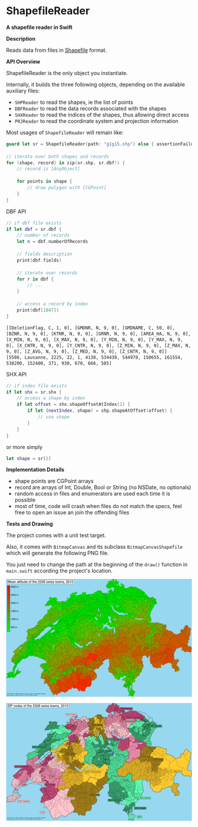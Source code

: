# ShapefileReader
__A shapefile reader in Swift__

__Description__

Reads data from files in [Shapefile](https://en.wikipedia.org/wiki/Shapefile) format.

__API Overview__

ShapefileReader is the only object you instantiate.

Internally, it builds the three following objects, depending on the available auxiliary files:
- `SHPReader` to read the shapes, ie the list of points
- `DBFReader` to read the data records associated with the shapes
- `SHXReader` to read the indices of the shapes, thus allowing direct access
- `PRJReader` to read the coordinate system and projection information

Most usages of `ShapefileReader` will remain like:

```swift
guard let sr = ShapefileReader(path: "g1g15.shp") else { assertionFailure() }

// iterate over both shapes and records
for (shape, record) in zip(sr.shp, sr.dbf!) {
    // record is [AnyObject]

    for points in shape {
        // draw polygon with [CGPoint]
    }
}
```

DBF API

```swift
// if dbf file exists
if let dbf = sr.dbf {
    // number of records
    let n = dbf.numberOfRecords
    
    // fields description
    print(dbf.fields)
    
    // iterate over records
    for r in dbf {
        // ...
    }
    
    // access a record by index
    print(dbf[1847])
}
```

    [[DeletionFlag, C, 1, 0], [GMDNR, N, 9, 0], [GMDNAME, C, 50, 0], [BZNR, N, 9, 0], [KTNR, N, 9, 0], [GRNR, N, 9, 0], [AREA_HA, N, 9, 0], [X_MIN, N, 9, 0], [X_MAX, N, 9, 0], [Y_MIN, N, 9, 0], [Y_MAX, N, 9, 0], [X_CNTR, N, 9, 0], [Y_CNTR, N, 9, 0], [Z_MIN, N, 9, 0], [Z_MAX, N, 9, 0], [Z_AVG, N, 9, 0], [Z_MED, N, 9, 0], [Z_CNTR, N, 9, 0]]  
    [5586, Lausanne, 2225, 22, 1, 4138, 534438, 544978, 150655, 161554, 538200, 152400, 371, 930, 670, 666, 585]

SHX API

```swift
// if index file exists
if let shx = sr.shx {
    // access a shape by index
    if let offset = shx.shapeOffsetAtIndex(2) {
    	if let (nextIndex, shape) = shp.shapeAtOffset(offset) {
	        // use shape   	
    	}
    }
}
```

or more simply

```swift
let shape = sr[2]
```

__Implementation Details__

- shape points are CGPoint arrays
- record are arrays of Int, Double, Bool or String (no NSDate, no optionals)
- random access in files and enumerators are used each time it is possible
- most of time, code will crash when files do not match the specs, feel free to open an issue an join the offending files

__Tests and Drawing__

The project comes with a unit test target.

Also, it comes with `BitmapCanvas` and its subclass `BitmapCanvasShapefile` which will generate the following PNG file.

You just need to change the path at the beginning of the `draw()` function in `main.swift` according the project's location.

<a href="img/switzerland_altitude.png"><img src="img/switzerland_altitude.png" width="890" alt="Switzerland Altitude" /></a>

<a href="img/switzerland_zip.png"><img src="img/switzerland_zip.png" width="890" alt="Switzerland ZIP Codes" /></a>

